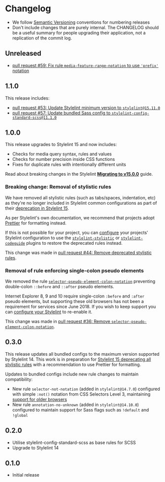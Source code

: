 # Changelog

- We follow [Semantic Versioning](https://semver.org/) conventions for
  numbering releases
- Don't include changes that are purely internal. The CHANGELOG should be a
  useful summary for people upgrading their application, not a replication
  of the commit log.

## Unreleased

* [pull request #59: Fix rule `media-feature-range-notation` to use `'prefix'` notation](https://github.com/alphagov/stylelint-config-gds/pull/59)

## 1.1.0

This release includes:

* [pull request #53: Update Stylelint minimum version to `stylelint@15.11.0`](https://github.com/alphagov/stylelint-config-gds/pull/53)
* [pull request #57: Update bundled Sass config to `stylelint-config-standard-scss@11.1.0`](https://github.com/alphagov/stylelint-config-gds/pull/57)

## 1.0.0

This release upgrades to Stylelint 15 and now includes:

* Checks for media query syntax, rules and values
* Checks for number precision inside CSS functions
* Fixes for duplicate rules with intentionally different units

Read about breaking changes in the Stylelint [**Migrating to v15.0.0**](https://github.com/stylelint/stylelint/blob/main/docs/migration-guide/to-15.md#breaking-changes) guide.

### Breaking change: Removal of stylistic rules

We have removed all stylistic rules (such as tabs/spaces, indentation, etc) as they're no longer included in Stylelint common configurations as part of their [deprecation in Stylelint 15]((https://stylelint.io/migration-guide/to-15/#deprecated-stylistic-rules)).

As per Stylelint's own documentation, we recommend that projects adopt [Prettier](https://prettier.io/) for formatting instead.

If this is not possible for your project, you can [configure](https://stylelint.io/user-guide/configure/) your projects' Stylelint configuration to use the [`stylelint-stylistic`](https://github.com/elirasza/stylelint-stylistic) or [`stylelint-codeguide`](https://github.com/firefoxic/stylelint-codeguide) plugins to restore the deprecated rules instead.

This change was made in [pull request #44: Remove deprecated stylistic rules](https://github.com/alphagov/stylelint-config-gds/pull/44).

### Removal of rule enforcing single-colon pseudo elements

We removed the rule [`selector-pseudo-element-colon-notation`](https://stylelint.io/user-guide/rules/selector-pseudo-element-colon-notation/) preventing double-colon `::before` and `::after` pseudo elements.

Internet Explorer 8, 9 and 10 require single-colon `:before` and `:after` pseudo elements, but supporting these old browsers has not been a requirement for services since June 2018. If you wish to keep support you can [configure your Stylelint](https://stylelint.io/user-guide/configure/) to re-enable it.

This change was made in [pull request #36: Remove `selector-pseudo-element-colon-notation`](https://github.com/alphagov/stylelint-config-gds/pull/36).

## 0.3.0

This release updates all bundled configs to the maximum version supported by Stylelint 14. This work is in preparation for [Stylelint 15 deprecating all stylistic rules](https://stylelint.io/migration-guide/to-15/#deprecated-stylistic-rules) with a recommendation to use Prettier for formatting.

Updates to bundled configs include new rule changes to maintain compatibility:

* New rule `selector-not-notation` (added in `stylelint@14.7.0`) configured with simple `:not()` notation from CSS Selectors Level 3, maintaining [support for older browsers](https://caniuse.com/css-not-sel-list)
* New rule `annotation-no-unknown` (added in `stylelint@14.10.0`) configured to maintain support for Sass flags such as `!default` and `!global`

## 0.2.0

* Utilise stylelint-config-standard-scss as base rules for SCSS
* Upgrade to Stylelint 14

## 0.1.0

* Initial release
